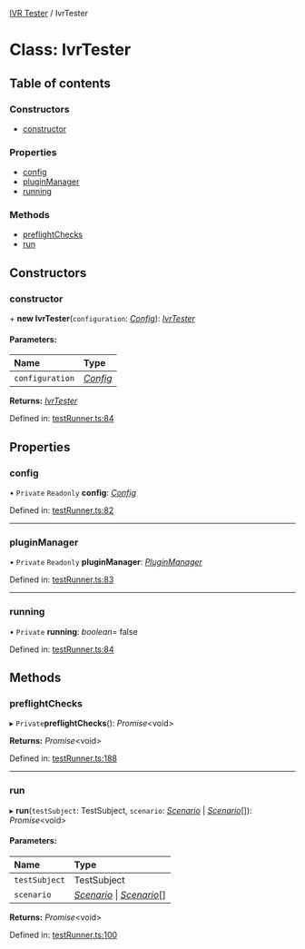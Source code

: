 [IVR Tester](../README.md) / IvrTester

# Class: IvrTester

## Table of contents

### Constructors

- [constructor](ivrtester.md#constructor)

### Properties

- [config](ivrtester.md#config)
- [pluginManager](ivrtester.md#pluginmanager)
- [running](ivrtester.md#running)

### Methods

- [preflightChecks](ivrtester.md#preflightchecks)
- [run](ivrtester.md#run)

## Constructors

### constructor

\+ **new IvrTester**(`configuration`: [*Config*](../interfaces/config.md)): [*IvrTester*](ivrtester.md)

#### Parameters:

Name | Type |
:------ | :------ |
`configuration` | [*Config*](../interfaces/config.md) |

**Returns:** [*IvrTester*](ivrtester.md)

Defined in: [testRunner.ts:84](https://github.com/SketchingDev/ivr-tester/blob/d7fb6a0/packages/ivr-tester/src/testRunner.ts#L84)

## Properties

### config

• `Private` `Readonly` **config**: [*Config*](../interfaces/config.md)

Defined in: [testRunner.ts:82](https://github.com/SketchingDev/ivr-tester/blob/d7fb6a0/packages/ivr-tester/src/testRunner.ts#L82)

___

### pluginManager

• `Private` `Readonly` **pluginManager**: [*PluginManager*](pluginmanager.md)

Defined in: [testRunner.ts:83](https://github.com/SketchingDev/ivr-tester/blob/d7fb6a0/packages/ivr-tester/src/testRunner.ts#L83)

___

### running

• `Private` **running**: *boolean*= false

Defined in: [testRunner.ts:84](https://github.com/SketchingDev/ivr-tester/blob/d7fb6a0/packages/ivr-tester/src/testRunner.ts#L84)

## Methods

### preflightChecks

▸ `Private`**preflightChecks**(): *Promise*<void\>

**Returns:** *Promise*<void\>

Defined in: [testRunner.ts:188](https://github.com/SketchingDev/ivr-tester/blob/d7fb6a0/packages/ivr-tester/src/testRunner.ts#L188)

___

### run

▸ **run**(`testSubject`: TestSubject, `scenario`: [*Scenario*](../interfaces/scenario.md) \| [*Scenario*](../interfaces/scenario.md)[]): *Promise*<void\>

#### Parameters:

Name | Type |
:------ | :------ |
`testSubject` | TestSubject |
`scenario` | [*Scenario*](../interfaces/scenario.md) \| [*Scenario*](../interfaces/scenario.md)[] |

**Returns:** *Promise*<void\>

Defined in: [testRunner.ts:100](https://github.com/SketchingDev/ivr-tester/blob/d7fb6a0/packages/ivr-tester/src/testRunner.ts#L100)
